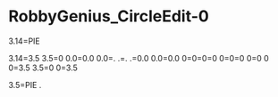 RobbyGenius_CircleEdit-0
============
3.14=PIE

3.14=3.5
3.5=0
0.0=0.0
0.0=.
.=.
.=0.0
0.0=0.0
0=0=0=0
0=0=0
0=0
0
0=3.5
3.5=0
0=3.5

3.5=PIE
\.
